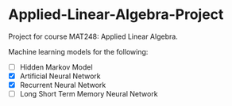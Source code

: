 # Applied-Linear-Algebra-Project

Project for course MAT248: Applied Linear Algebra.

Machine learning models for the following:

- [ ] Hidden Markov Model
- [X] Artificial Neural Network
- [X] Recurrent Neural Network
- [ ] Long Short Term Memory Neural Network
